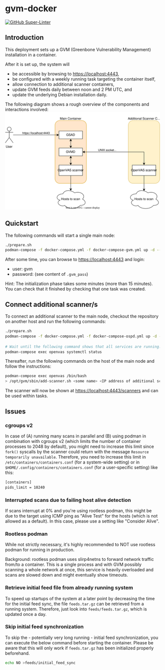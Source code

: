 # gvm-docker

[![GitHub Super-Linter](https://github.com/tropicalwave/gvm-docker/workflows/Lint%20Code%20Base/badge.svg)](https://github.com/marketplace/actions/super-linter)

## Introduction

This deployment sets up a GVM (Greenbone Vulnerability Management)
installation in a container.

After it is set up, the system will

* be accessible by browsing to <https://localhost:4443>,
* be configured with a weekly running task targeting the container itself,
* allow connection to additional scanner containers,
* update GVM feeds daily between noon and 2 PM UTC, and
* update the underlying Debian installation daily.

The following diagram shows a rough overview of the components and
interactions involved:
![Architecture](/images/architecture.svg)

## Quickstart

The following commands will start a single main node:
```bash
./prepare.sh
podman-compose -f docker-compose.yml -f docker-compose-gvm.yml up -d --build
```

After some time, you can browse to <https://localhost:4443> and login:

* user: gvm
* password: (see content of `.gvm_pass`)

Hint: The initialization phase takes some minutes (more than 15 minutes).
You can check that it finished by checking that one task was created.

## Connect additional scanner/s

To connect an additional scanner to the main node, checkout the
repository on another host and run the following commands:
```bash
./prepare.sh
podman-compose -f docker-compose.yml -f docker-compose-ospd.yml up -d --build

# Wait until the following command shows that all services are running.
podman-compose exec openvas systemctl status
```

Thereafter, run the following commands on the host of the main node
and follow the instructions:
```bash
podman-compose exec openvas /bin/bash
> /opt/gvm/sbin/add-scanner.sh <some name> <IP address of additional scanner> [SSH port]
```

The scanner will now be shown at <https://localhost:4443/scanners> and
can be used within tasks.

## Issues

### cgroups v2

In case of (A) running many scans in parallel and (B) using podman in
combination with cgroups v2 (which limits the number of container processes
to 2048 by default), you might need to increase this limit since `fork()`
syscalls by the scanner could return with the message
`Resource temporarily unavailable`. Therefore, you need to increase this
limit in `/etc/containers/containers.conf` (for a system-wide setting) or
in `$HOME/.config/containers/containers.conf` (for a user-specific setting)
like this:

```bash
[containers]
pids_limit = 10240
```

### Interrupted scans due to failing host alive detection

If scans interrupt at 0% and you're using rootless podman, this might
be due to the target using ICMP ping as "Alive Test" for the hosts (which
is not allowed as a default). In this case, please use a setting like
"Consider Alive".

### Rootless podman

While not strictly necessary, it's highly recommended to NOT use rootless
podman for running in production.

Background: rootless podman uses slirp4netns to forward network
traffic from/to a container. This is a single process and with GVM possibly
scanning a whole network at once, this service is heavily overloaded and scans
are slowed down and might eventually show timeouts.

### Retrieve initial feed file from already running system

To speed up startups of the system at a later point by decreasing the
time for the initial feed sync, the file `feeds.tar.gz` can be retrieved
from a running system. Therefore, just look into `feeds/feeds.tar.gz`,
which is updated once a day.

### Skip initial feed synchronization

To skip the - potentially very long running - initial feed synchronization,
you can execute the below command before starting the container. Please
be aware that this will only work if `feeds.tar.gz` has been initialized
properly beforehand.

```bash
echo NO >feeds/initial_feed_sync
```
